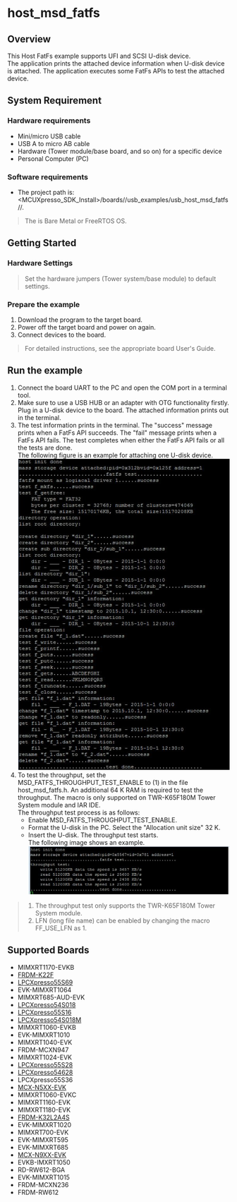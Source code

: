 # host_msd_fatfs



## Overview

This Host FatFs example supports UFI and SCSI U-disk device. 
<br> The application prints the attached device information when U-disk device is attached.
The application executes some FatFs APIs to test the attached device.

## System Requirement

### Hardware requirements

- Mini/micro USB cable
- USB A to micro AB cable
- Hardware (Tower module/base board, and so on) for a specific device
- Personal Computer (PC)


### Software requirements

- The project path is: 
<br> <MCUXpresso_SDK_Install>/boards/<board>/usb_examples/usb_host_msd_fatfs/<rtos>/<toolchain>.
> The <rtos> is Bare Metal or FreeRTOS OS.


## Getting Started

### Hardware Settings

> Set the hardware jumpers (Tower system/base module) to default settings.


### Prepare the example 

1.  Download the program to the target board.
2.  Power off the target board and power on again.
3.  Connect devices to the board.

> For detailed instructions, see the appropriate board User's Guide.

## Run the example

1.  Connect the board UART to the PC and open the COM port in a terminal tool.
2.  Make sure to use a USB HUB or an adapter with OTG functionality firstly. Plug in a U-disk device to the board. The attached information prints out in the terminal.
3.  The test information prints in the terminal. The "success" message prints when a FatFs API succeeds. The "fail" message prints when a FatFs API fails.
    The test completes when either the FatFs API fails or all the tests are done.
<br> The following figure is an example for attaching one U-disk device.
<br>![Attach U-disk device](host_msd_fatfs_output.jpg "Attach U-disk device")
4.  To test the throughput, set the MSD_FATFS_THROUGHPUT_TEST_ENABLE to (1) in the file host_msd_fatfs.h. 
    An additional 64 K RAM is required to test the throughput. The macro is only supported on TWR-K65F180M Tower System module and IAR IDE.
    <br> The throughput test process is as follows:
    - Enable MSD_FATFS_THROUGHPUT_TEST_ENABLE.
    - Format the U-disk in the PC. Select the "Allocation unit size" 32 K.
    - Insert the U-disk. The throughput test starts.
<br> The following image shows an example.
<br>![Throughput test](host_msd_fatfs_throughput_output.jpg "Throughput test")

> 1. The throughput test only supports the TWR-K65F180M Tower System module.
> 2. LFN (long file name) can be enabled by changing the macro FF_USE_LFN as 1.



## Supported Boards
- MIMXRT1170-EVKB
- [FRDM-K22F](../../_boards/frdmk22f/usb_examples/usb_host_msd_fatfs/example_board_readme.md)
- [LPCXpresso55S69](../../_boards/lpcxpresso55s69/usb_examples/usb_host_msd_fatfs/example_board_readme.md)
- EVK-MIMXRT1064
- MIMXRT685-AUD-EVK
- [LPCXpresso54S018](../../_boards/lpcxpresso54s018/usb_examples/usb_host_msd_fatfs/example_board_readme.md)
- [LPCXpresso55S16](../../_boards/lpcxpresso55s16/usb_examples/usb_host_msd_fatfs/example_board_readme.md)
- [LPCXpresso54S018M](../../_boards/lpcxpresso54s018m/usb_examples/usb_host_msd_fatfs/example_board_readme.md)
- MIMXRT1060-EVKB
- EVK-MIMXRT1010
- MIMXRT1040-EVK
- FRDM-MCXN947
- MIMXRT1024-EVK
- [LPCXpresso55S28](../../_boards/lpcxpresso55s28/usb_examples/usb_host_msd_fatfs/example_board_readme.md)
- [LPCXpresso54628](../../_boards/lpcxpresso54628/usb_examples/usb_host_msd_fatfs/example_board_readme.md)
- LPCXpresso55S36
- [MCX-N5XX-EVK](../../_boards/mcxn5xxevk/usb_examples/usb_host_msd_fatfs/example_board_readme.md)
- MIMXRT1060-EVKC
- MIMXRT1160-EVK
- MIMXRT1180-EVK
- [FRDM-K32L2A4S](../../_boards/frdmk32l2a4s/usb_examples/usb_host_msd_fatfs/example_board_readme.md)
- EVK-MIMXRT1020
- MIMXRT700-EVK
- EVK-MIMXRT595
- EVK-MIMXRT685
- [MCX-N9XX-EVK](../../_boards/mcxn9xxevk/usb_examples/usb_host_msd_fatfs/example_board_readme.md)
- EVKB-IMXRT1050
- RD-RW612-BGA
- EVK-MIMXRT1015
- FRDM-MCXN236
- FRDM-RW612
